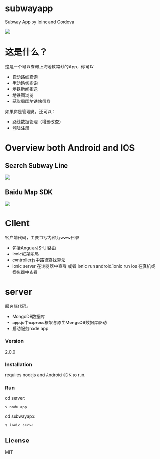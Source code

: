 # subwayapp
Subway App by Ioinc and Cordova

![](https://images-manager.oss-cn-shanghai.aliyuncs.com/static/subway/ios-android/1-1.jpg)

# 这是什么？
这是一个可以查询上海地铁路线的App，你可以：
 - 自动路线查询
 - 手动路线查询
 - 地铁新闻推送
 - 地铁图浏览
 - 获取周围地铁站信息
 
如果你是管理员，还可以：
 - 路线数据管理（增删改查）
 - 登陆注册
 

# Overview both Android and IOS

## Search Subway Line

![](https://images-manager.oss-cn-shanghai.aliyuncs.com/static/subway/ios-android/1-6.jpg)

## Baidu Map SDK

![](https://images-manager.oss-cn-shanghai.aliyuncs.com/static/subway/ios-android/1-11.jpg)

# Client

客户端代码，主要书写内容为www目录

  - 包括AngularJS-UI路由
  - Ionic框架布局
  - controller.js中路径查找算法
  - ionic server 在浏览器中查看 或者 ionic run android/ionic run ios 在真机或模拟器中查看
# server
服务端代码。
  - MongoDB数据库
  - app.js中express框架与原生MongoDB数据库驱动
  - 启动服务node app

### Version
2.0.0

### Installation

requires nodejs and Android SDK to run.

### Run

cd server:
```sh
$ node app 
```

cd subwayapp:
```sh
$ ionic serve
```

License
----

MIT



